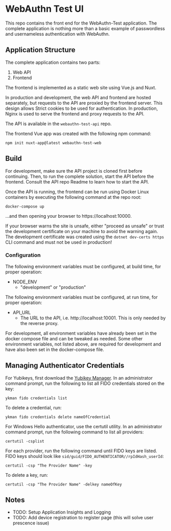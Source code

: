 # WebAuthn Test UI
This repo contains the front end for the WebAuthn-Test application. The complete application
is nothing more than a basic example of passwordless and usernameless authentication with WebAuthn.

## Application Structure
The complete application contains two parts:

1. Web API
2. Frontend

The frontend is implemented as a static web site using Vue.js and Nuxt.

In production and development, the web API and frontend are hosted separately, but requests to the API are
proxied by the frontend server. This design allows Strict cookies to be used for authentication.
In production, Nginx is used to serve the frontend and proxy requests to the API.

The API is available in the `webauthn-test-api` repo.

The frontend Vue app was created with the following npm command:

```npm init nuxt-app@latest webauthn-test-web```

## Build
For development, make sure the API project is cloned first before continuing. Then, to run the complete solution, start the API before
the frontend. Consult the API repo Readme to learn how to start the API.

Once the API is running, the frontend can be run using Docker Linux containers by executing the following command at the repo root:

```docker-compose up```

...and then opening your browser to https://localhost:10000.

If your browser warns the site is unsafe, either "proceed as unsafe" or trust the development certificate on your machine to avoid the
warning again. The development certificate was created using the `dotnet dev-certs https` CLI command and must not be used in
production!

### Configuration
The following environment variables must be configured, at build time, for proper operation:

* NODE_ENV
  * "development" or "production"

The following environment variables must be configured, at run time, for proper operation:
* API_URL
  * The URL to the API, i.e. http://localhost:10001. This is only needed by the reverse
  proxy.

For development, all environment variables have already been set in the docker compose file and can
be tweaked as needed. Some other environment variables, not listed above, are required for development and
have also been set in the docker-compose file.

## Managing Authenticator Credentials

For Yubikeys, first download the [Yubikey Manager](https://docs.yubico.com/software/yubikey/tools/ykman/intro.html).
In an administrator command prompt, run the following to list all FIDO credentials stored on the key:

```ykman fido credentials list```

To delete a credential, run:

```ykman fido credentials delete nameOfCredential```

For Windows Hello authenticator, use the certutil utility.
In an administrator command prompt, run the following command to list all providers:

 `certutil -csplist`

For each provider, run the following command until FIDO keys are listed.
FIDO keys should look like `sid/guid/FIDO_AUTHENTICATOR//rpIdHash_userId`:

```certutil -csp "The Provider Name" -key```

To delete a key, run:

```certutil -csp "The Provider Name" -delkey nameOfKey```

## Notes

* TODO: Setup Application Insights and Logging
* TODO: Add device registration to register page (this will solve user prescence issue)
